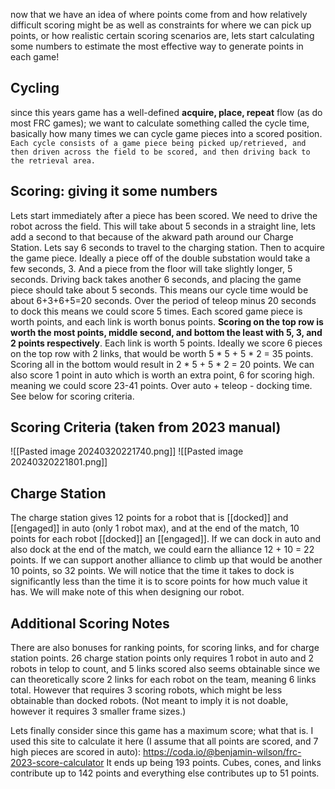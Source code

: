 now that we have an idea of where points come from and how relatively difficult scoring might be as well as constraints for where we can pick up points, or how realistic certain scoring scenarios are, lets start calculating some numbers to estimate the most effective way to generate points in each game!

## Cycling
since this years game has a well-defined **acquire, place, repeat** flow (as do most FRC games); we want to calculate something called the cycle time, basically how many times we can cycle game pieces into a scored position. `Each cycle consists of a game piece being picked up/retrieved, and then driven across the field to be scored, and then driving back to the retrieval area.`
## Scoring: giving it some numbers
Lets start immediately after a piece has been scored. We need to drive the robot across the field. This will take about 5 seconds in a straight line, lets add a second to that because of the akward path around our Charge Station. Lets say 6 seconds to travel to the charging station. Then to acquire the game piece. Ideally a piece off of the double substation would take a few seconds, 3. And a piece from the floor will take slightly longer, 5 seconds. Driving back takes another 6 seconds, and placing the game piece should take about 5 seconds. This means our cycle time would be about 6+3+6+5=20 seconds. Over the period of teleop minus 20 seconds to dock this means we could score 5 times. Each scored game piece is worth points, and each link is worth bonus points. **Scoring on the top row is worth the most points, middle second, and bottom the least with 5, 3, and 2 points respectively**. Each link is worth 5 points. Ideally we score 6 pieces on the top row with 2 links, that would be worth 5 * 5 + 5 * 2 = 35 points. Scoring all in the bottom would result in 2 * 5 + 5 * 2 = 20 points. We can also score 1 point in auto which is worth an extra point, 6 for scoring high. meaning we could score 23-41 points. Over auto + teleop - docking time. See below for scoring criteria.
## Scoring Criteria (taken from 2023 manual)
![[Pasted image 20240320221740.png]]
![[Pasted image 20240320221801.png]]
## Charge Station
The charge station gives 12 points for a robot that is [[docked]] and [[engaged]] in auto (only 1 robot max), and at the end of the match, 10 points for each robot [[docked]] an [[engaged]]. If we can dock in auto and also dock at the end of the match, we could earn the alliance 12 + 10 = 22 points. If we can support another alliance to climb up that would be another 10 points, so 32 points. We will notice that the time it takes to dock is significantly less than the time it is to score points for how much value it has. We will make note of this when designing our robot.

## Additional Scoring Notes
There are also bonuses for ranking points, for scoring links, and for charge station points. 26 charge station points only requires 1 robot in auto and 2 robots in telop to count, and 5 links scored also seems obtainable since we can theoretically score 2 links for each robot on the team, meaning 6 links total. However that requires 3 scoring robots, which might be less obtainable than docked robots. (Not meant to imply it is not doable, however it requires 3 smaller frame sizes.)

Lets finally consider since this game has a maximum score; what that is. I used this site to calculate it here (I assume that all points are scored, and 7 high pieces are scored in auto): https://coda.io/@benjamin-wilson/frc-2023-score-calculator
It ends up being 193 points. Cubes, cones, and links contribute up to 142 points and everything else contributes up to 51 points.
